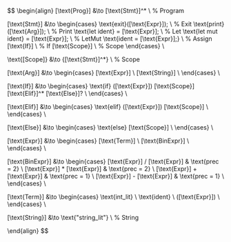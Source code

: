 $$
\begin{align}
[\text{Prog}] &\to [\text{Stmt}]^* \\ % Program

[\text{Stmt}] &\to \begin{cases}
    \text{exit}([\text{Expr}]); \\ % Exit
    \text{print}([\text{Arg}]); \\ % Print
    \text{let ident} = [\text{Expr}]; \\ % Let
    \text{let mut ident} = [\text{Expr}]; \\ % LetMut
    \text{ident = [\text{Expr}];} \\ % Assign
    [\text{If}] \\ % If
    [\text{Scope}] \\ % Scope
\end{cases} \\

\text{[Scope]} &\to \{[\text{Stmt}]^*\} \\ % Scope

[\text{Arg}] &\to \begin{cases}
    [\text{Expr}] \\
    [\text{String}] \\
\end{cases} \\

[\text{If}] &\to \begin{cases}
    \text{if} ([\text{Expr}]) [\text{Scope}] [\text{Elif}]^* [\text{Else}]? \\
\end{cases} \\

[\text{Elif}] &\to \begin{cases}
    \text{elif} ([\text{Expr}]) [\text{Scope}] \\
\end{cases} \\

[\text{Else}] &\to \begin{cases}
    \text{else} [\text{Scope}] \\
\end{cases} \\

[\text{Expr}] &\to \begin{cases}
    [\text{Term}] \\
    [\text{BinExpr}] \\
\end{cases} \\

[\text{BinExpr}] &\to \begin{cases}
    [\text{Expr}] / [\text{Expr}] & \text{prec = 2} \\
    [\text{Expr}] * [\text{Expr}] & \text{prec = 2} \\
    [\text{Expr}] + [\text{Expr}] & \text{prec = 1} \\
    [\text{Expr}] - [\text{Expr}] & \text{prec = 1} \\
\end{cases} \\

[\text{Term}] &\to \begin{cases}
    \text{int\_lit} \\
    \text{ident} \\
    ([\text{Expr}]) \\
\end{cases} \\

[\text{String}] &\to \text{"string\_lit"} \\ % String

\end{align}
$$